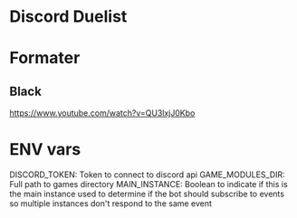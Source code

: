 # Discord Duelist

# Formater
## Black
https://www.youtube.com/watch?v=QU3lxjJ0Kbo

# ENV vars
DISCORD_TOKEN: Token to connect to discord api
GAME_MODULES_DIR: Full path to games directory
MAIN_INSTANCE: Boolean to indicate if this is the main instance
    used to determine if the bot should subscribe to events so 
    multiple instances don't respond to the same event

